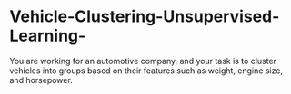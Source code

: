 # Vehicle-Clustering-Unsupervised-Learning-
You are working for an automotive company, and your task is to cluster vehicles into groups based on their features such as weight, engine size, and horsepower.
